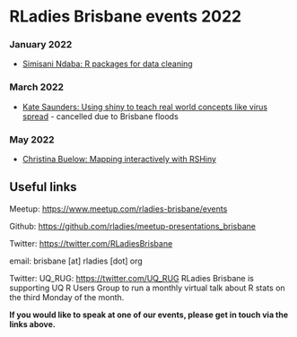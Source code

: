 # RLadies Brisbane events 2022

### January 2022
* [Simisani Ndaba: R packages for data cleaning](https://github.com/rladies/meetup-presentations_brisbane/blob/master/2022/01/README.md)

### March 2022
* [Kate Saunders: Using shiny to teach real world concepts like virus spread](https://github.com/rladies/meetup-presentations_brisbane/tree/master/2022/03) - cancelled due to Brisbane floods

### May 2022
* [Christina Buelow: Mapping interactively with RSHiny](https://github.com/cabuelow/intro-rshiny-mapping)

## Useful links

Meetup: https://www.meetup.com/rladies-brisbane/events			

Github: https://github.com/rladies/meetup-presentations_brisbane		

Twitter: https://twitter.com/RLadiesBrisbane

email: brisbane [at] rladies [dot] org 

Twitter: UQ_RUG: https://twitter.com/UQ_RUG RLadies Brisbane is supporting UQ R Users Group to run a monthly virtual talk about R stats on the third Monday of the month.

**If you would like to speak at one of our events, please get in touch via the links above.**
